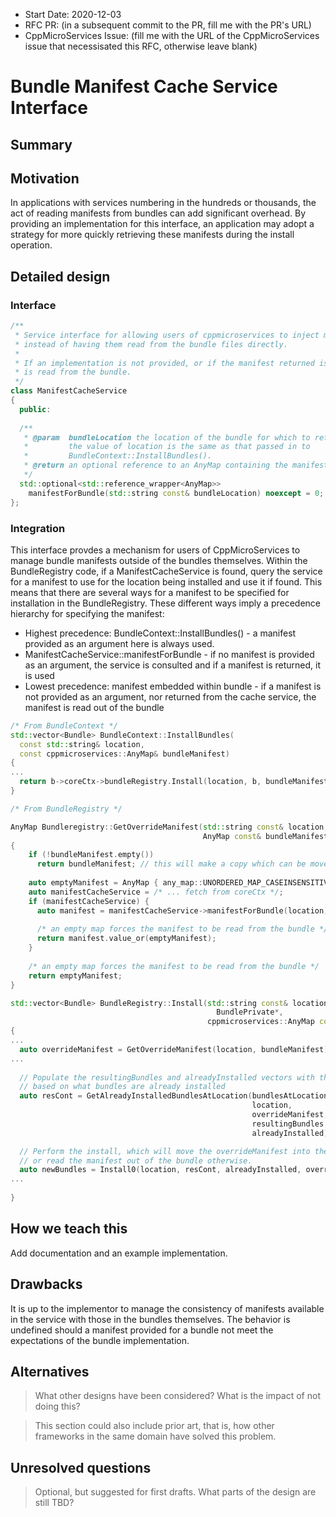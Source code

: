 - Start Date: 2020-12-03
- RFC PR: (in a subsequent commit to the PR, fill me with the PR's URL)
- CppMicroServices Issue: (fill me with the URL of the CppMicroServices issue that necessisated this RFC, otherwise leave blank)

# Bundle Manifest Cache Service Interface

## Summary

## Motivation

In applications with services numbering in the hundreds or thousands, the act of reading manifests from bundles can add significant overhead. By providing an implementation for this interface, an application may adopt a strategy for more quickly retrieving these manifests during the install operation.

## Detailed design

### Interface

```c++
/**
 * Service interface for allowing users of cppmicroservices to inject manifests for bundles
 * instead of having them read from the bundle files directly. 
 *
 * If an implementation is not provided, or if the manifest returned is empty, the manifest
 * is read from the bundle.
 */
class ManifestCacheService
{
  public:
  
  /**
   * @param  bundleLocation the location of the bundle for which to retrieve the manifest.
   *         the value of location is the same as that passed in to
   *         BundleContext::InstallBundles().
   * @return an optional reference to an AnyMap containing the manifest for the bundleLocation,
   */
  std::optional<std::reference_wrapper<AnyMap>> 
    manifestForBundle(std::string const& bundleLocation) noexcept = 0;
};
```

###  Integration

This interface provdes a mechanism for users of CppMicroServices to manage bundle manifests outside of the bundles themselves. Within the BundleRegistry code, if a ManifestCacheService is found, query the service for a manifest to use for the location being installed and use it if found. This means that there are several ways for a manifest to be specified for installation in the BundleRegistry. These different ways imply a precedence hierarchy for specifying the manifest:

* Highest precedence: BundleContext::InstallBundles() - a manifest provided as an argument here is always used.
* ManifestCacheService::manifestForBundle - if no manifest is provided as an argument, the service is consulted and if a manifest is returned, it is used
* Lowest precedence: manifest embedded within bundle - if a manifest is not provided as an argument, nor returned from the cache service, the manifest is read out of the bundle



```c++
/* From BundleContext */
std::vector<Bundle> BundleContext::InstallBundles(
  const std::string& location,
  const cppmicroservices::AnyMap& bundleManifest)
{
...
  return b->coreCtx->bundleRegistry.Install(location, b, bundleManifest);
}

/* From BundleRegistry */

AnyMap Bundleregistry::GetOverrideManifest(std::string const& location,
                                           AnyMap const& bundleManifest) 
{
    if (!bundleManifest.empty())
      return bundleManifest; // this will make a copy which can be moved into the registry
    
    auto emptyManifest = AnyMap { any_map::UNORDERED_MAP_CASEINSENSITIVE_KEYS) };
    auto manifestCacheService = /* ... fetch from coreCtx */;
    if (manifestCacheService) {
      auto manifest = manifestCacheService->manifestForBundle(location);
      
      /* an empty map forces the manifest to be read from the bundle */
      return manifest.value_or(emptyManifest);
    }
    
    /* an empty map forces the manifest to be read from the bundle */
    return emptyManifest;
}

std::vector<Bundle> BundleRegistry::Install(std::string const& location,
  		                                      BundlePrivate*,
                                            cppmicroservices::AnyMap const& bundleManifest)
{
...
  auto overrideManifest = GetOverrideManifest(location, bundleManifest);
...
  
  // Populate the resultingBundles and alreadyInstalled vectors with the appropriate data
  // based on what bundles are already installed
  auto resCont = GetAlreadyInstalledBundlesAtLocation(bundlesAtLocationRange,
                                                      location,
                                                      overrideManifest,
                                                      resultingBundles,
                                                      alreadyInstalled);

  // Perform the install, which will move the overrideManifest into the registry if it's not empty, 
  // or read the manifest out of the bundle otherwise.
  auto newBundles = Install0(location, resCont, alreadyInstalled, overrideManifest);
...
  
}

```

## How we teach this

Add documentation and an example implementation.

## Drawbacks

It is up to the implementor to manage the consistency of manifests available in the service with those in the bundles themselves. The behavior is undefined should a manifest provided for a bundle not meet the expectations of the bundle implementation.

## Alternatives

> What other designs have been considered? What is the impact of not doing this?

> This section could also include prior art, that is, how other frameworks in the same domain have solved this problem.

## Unresolved questions

> Optional, but suggested for first drafts. What parts of the design are still
> TBD?